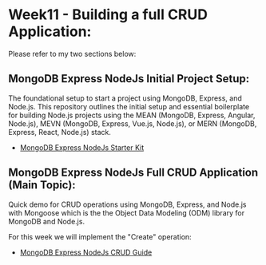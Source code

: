 # Week11 - Building a full CRUD Application:
Please refer to my two sections below:

## MongoDB Express NodeJs Initial Project Setup:
The foundational setup to start a project using MongoDB, Express, and Node.js. This repository outlines the initial setup and essential boilerplate for building Node.js projects using the MEAN (MongoDB, Express, Angular, Node.js), MEVN (MongoDB, Express, Vue.js, Node.js), or MERN (MongoDB, Express, React, Node.js) stack.
 - [MongoDB Express NodeJs Starter Kit](https://github.com/anmarjarjees/men-starter-kit)

## MongoDB Express NodeJs Full CRUD Application (Main Topic):
Quick demo for CRUD operations using MongoDB, Express, and Node.js with Mongoose which is the the Object Data Modeling (ODM) library for MongoDB and Node.js.

For this week we will implement the "Create" operation:
- [MongoDB Express NodeJs CRUD Guide](https://github.com/anmarjarjees/men-crud-guide)
